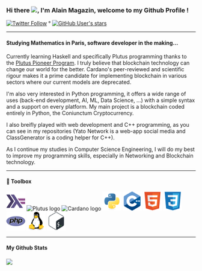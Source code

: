 ### Hi there <img src="https://raw.githubusercontent.com/MartinHeinz/MartinHeinz/master/wave.gif" width="27px">, I'm Alain Magazin, welcome to my Github Profile !

[![Twitter Follow](https://img.shields.io/twitter/follow/adotmgz?style=social)](https://twitter.com/adotmgz) ° [![GitHub User's stars](https://img.shields.io/github/stars/AlainMgz?style=social)](https://github.com/AlainMgz)
***
#### Studying Mathematics in Paris, software developer in the making...

Currently learning Haskell and specifically Plutus programming thanks to the [Plutus Pioneer Program](https://developers.cardano.org/en/plutus-pioneer-program/). I truly believe that blockchain technology can change our world for the better. Cardano's peer-reviewed and scientific rigour makes it a prime candidate for implementing blockchain in various sectors where our current models are deprecated.

I'm also very interested in Python programming, it offers a wide range of uses (back-end development, AI, ML, Data Science, ...) with a simple syntax and a support on every platform. My main project is a blockchain coded entirely in Python, the Coniunctum Cryptocurrency.

I also breifly played with web development and C++ programming, as you can see in my repositories (Yato Network is a web-app social media and ClassGenerator is a coding helper for C++). 

As I continue my studies in Computer Science Engineering, I will do my best to improve my programming skills, especially in Networking and Blockchain technology.

***

#### 🧰 Toolbox

<img src="https://github.com/devicons/devicon/blob/master/icons/haskell/haskell-original.svg" alt="Haskell" width="50" height="50" />  <img src="https://www.adasweethome.org/uploads/icon-plutus-U8V.png" alt="Plutus logo" width="50" height="50" /> <img src="https://cdn.worldvectorlogo.com/logos/cardano.svg" alt="Cardano logo" width="50" height="50" /> <img src="https://github.com/devicons/devicon/blob/master/icons/python/python-original.svg" alt="Python logo" width="50" height="50" /> <img src="https://github.com/devicons/devicon/blob/master/icons/cplusplus/cplusplus-original.svg" alt="C++ logo" width="50" height="50" /> <img src="https://github.com/devicons/devicon/blob/master/icons/html5/html5-original.svg" alt="Html logo" width="50" height="50" /> <img src="https://github.com/devicons/devicon/blob/master/icons/css3/css3-original.svg" alt="CSS logo" width="50" height="50" /> <img src="https://github.com/devicons/devicon/blob/master/icons/php/php-original.svg" alt="PHP logo" width="50" height="50" /> <img src="https://github.com/devicons/devicon/blob/master/icons/linux/linux-original.svg" alt="Linux logo" width="50" height="50" /> <img src="https://github.com/devicons/devicon/blob/master/icons/bash/bash-original.svg" alt="Bash logo" width="50" height="50" />
***
#### My Github Stats
<a href="https://github.com/AlainMgz">
  <img align="center" src="https://github-readme-stats.vercel.app/api/top-langs/?username=AlainMgz&langs_count=3&theme=react&exclude_repo=Yato&hide=c&allow_private=true1" />
</a>


